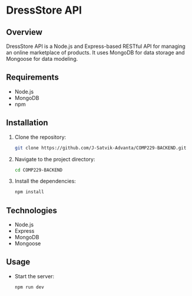 # DressStore API

## Overview

DressStore API is a Node.js and Express-based RESTful API for managing an online marketplace of products. It uses MongoDB for data storage and Mongoose for data modeling.

## Requirements

- Node.js
- MongoDB
- npm

## Installation

1. Clone the repository:

   ```bash
   git clone https://github.com/J-Satvik-Advanta/COMP229-BACKEND.git
2. Navigate to the project directory:

    ```bash
    cd COMP229-BACKEND
3. Install the dependencies:

    ```bash
    npm install
## Technologies
- Node.js
- Express
- MongoDB
- Mongoose

## Usage
-   Start the server:

    ```bash
    npm run dev